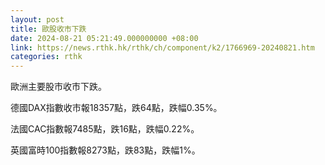 ```yaml
---
layout: post
title: 歐股收市下跌
date: 2024-08-21 05:21:49.000000000 +08:00
link: https://news.rthk.hk/rthk/ch/component/k2/1766969-20240821.htm
categories: rthk
---
```


歐洲主要股市收市下跌。

德國DAX指數收市報18357點，跌64點，跌幅0.35%。

法國CAC指數報7485點，跌16點，跌幅0.22%。

英國富時100指數報8273點，跌83點，跌幅1%。
